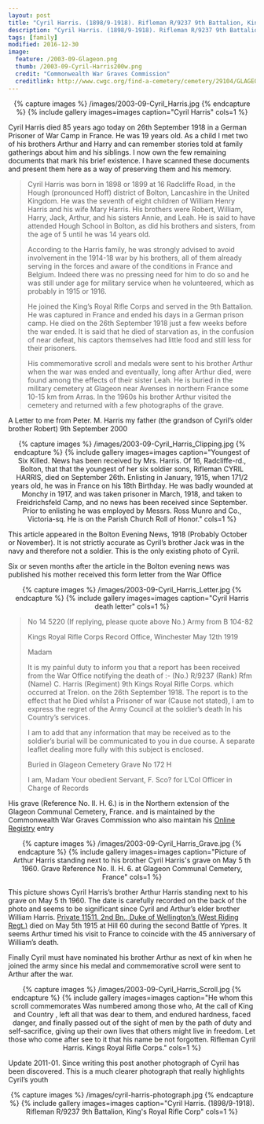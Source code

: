 ```yaml
---
layout: post
title: "Cyril Harris. (1898/9-1918). Rifleman R/9237 9th Battalion, King’s Royal Rifle Corps"
description: "Cyril Harris. (1898/9-1918). Rifleman R/9237 9th Battalion, King’s Royal Rifle Corps"
tags: [family]
modified: 2016-12-30
image:
  feature: /2003-09-Glageon.png
  thumb: /2003-09-Cyril-Harris200w.png
  credit: "Commonwealth War Graves Commission"
  creditlink: http://www.cwgc.org/find-a-cemetery/cemetery/29104/GLAGEON%20COMMUNAL%20CEMETERY%20EXTENSION
---
```

<div align="center">
{% capture images %}
    /images/2003-09-Cyril_Harris.jpg
{% endcapture %}
{% include gallery images=images caption="Cyril Harris" cols=1 %}
</div>


Cyril Harris died 85 years ago today on 26th September 1918 in a German Prisoner of War Camp in France. He was 19 years old. As a child I met two of his brothers Arthur and Harry and can remember stories told at family gatherings about him and his siblings. I now own the few remaining documents that mark his brief existence. I have scanned these documents and present them here as a way of preserving them and his memory.

> Cyril Harris was born in 1898 or 1899 at 16 Radcliffe Road, in the Hough (pronounced Hoff) district of Bolton, Lancashire in the United Kingdom. He was the seventh of eight children of William Henry Harris and his wife Mary Harris. His brothers were Robert, William, Harry, Jack, Arthur, and his sisters Annie, and Leah. He is said to have attended Hough School in Bolton, as did his brothers and sisters, from the age of 5 until he was 14 years old.
> 
> According to the Harris family, he was strongly advised to avoid involvement in the 1914-18 war by his brothers, all of them already serving in the forces and aware of the conditions in France and Belgium. Indeed there was no pressing need for him to do so and he was still under age for military service when he volunteered, which as probably in 1915 or 1916.
> 
> He joined the King’s Royal Rifle Corps and served in the 9th Battalion. He was captured in France and ended his days in a German prison camp. He died on the 26th September 1918 just a few weeks before the war ended. It is said that he died of starvation as, in the confusion of near defeat, his captors themselves had little food and still less for their prisoners.
> 
> His commemorative scroll and medals were sent to his brother Arthur when the war was ended and eventually, long after Arthur died, were found among the effects of their sister Leah. He is buried in the military cemetery at Glageon near Avenses in northern France some 10-15 km from Arras. In the 1960s his brother Arthur visited the cemetery and returned with a few photographs of the grave.

A Letter to me from Peter. M. Harris my father (the grandson of Cyril’s older brother Robert) 9th September 2000

<div align="center">
{% capture images %}
    /images/2003-09-Cyril_Harris_Clipping.jpg
{% endcapture %}
{% include gallery images=images caption="Youngest of Six Killed. News has been received by Mrs. Harris. Of 16, Radcliffe-rd., Bolton, that that the youngest of her six soldier sons, Rifleman CYRIL HARRIS, died on September 26th. Enlisting in January, 1915, when 171/2 years old, he was in France on his 18th Birthday. He was badly wounded at Monchy in 1917, and was taken prisoner in March, 1918, and taken to Freidrichsfeld Camp, and no news has been received since September. Prior to enlisting he was employed by Messrs. Ross Munro and Co., Victoria-sq. He is on the Parish Church Roll of Honor." cols=1 %}
</div>

This article appeared in the Bolton Evening News, 1918 (Probably October or November). It is not strictly accurate as Cyril’s brother Jack was in the navy and therefore not a soldier. This is the only existing photo of Cyril.

Six or seven months after the article in the Bolton evening news was published his mother received this form letter from the War Office

<div align="center">
{% capture images %}
    /images/2003-09-Cyril_Harris_Letter.jpg
{% endcapture %}
{% include gallery images=images caption="Cyril Harris death letter" cols=1 %}
</div>

> No 14 5220 
> (If replying, please quote above No.)
> Army from B 104-82
> 
> 
> Kings Royal Rifle Corps Record Office,
> Winchester
> May 12th 1919
>
>
> Madam
> 
> It is my painful duty to inform you that a report has been received
> from the War Office notifying the death of :-
> (No.) R/9237 (Rank) Rfm
> (Name) C. Harris
> (Regiment) 9th Kings Royal Rifle Corps.
> which occurred at Trelon.
> on the 26th September 1918.
> The report is to the effect that he Died whilst a Prisoner of war (Cause not stated),
> I am to express the regret of the Army Council at the soldier’s death
> In his Country’s services.
> 
> I am to add that any information that may be received as to the
> soldier’s burial will be communicated to you in due course. A separate
> leaflet dealing more fully with this subject is enclosed.
> 
> Buried in Glageon Cemetery
> Grave No 172 H
> 
> I am,
> Madam
> Your obedient Servant, 
> F. Sco? for L’Col
> Officer in Charge of Records

His grave (Reference No. II. H. 6.) is in the Northern extension of the Glageon Communal Cemetery, France. and is maintained by the Commonwealth War Graves Commission who also maintain his [Online Registry](http://www.cwgc.org/find-war-dead/casualty/286762/) entry

<div align="center">
{% capture images %}
    /images/2003-09-Cyril_Harris_Grave.jpg
{% endcapture %}
{% include gallery images=images caption="Picture of Arthur Harris standing next to his brother Cyril Harris's grave on May 5 th 1960. Grave Reference No. II. H. 6. at Glageon Communal Cemetery, France" cols=1 %}
</div>

This picture shows Cyril Harris’s brother Arthur Harris standing next to his grave on May 5 th 1960. The date is carefully recorded on the back of the photo and seems to be significant since Cyril and Arthur’s elder brother William Harris. [Private 11511. 2nd Bn., Duke of Wellington’s (West Riding Regt.)](http://www.cwgc.org/find-war-dead/casualty/909112/) died on May 5th 1915 at Hill 60 during the second Battle of Ypres. It seems Arthur timed his visit to France to coincide with the 45 anniversary of William’s death.

Finally Cyril must have nominated his brother Arthur as next of kin when he joined the army since his medal and commemorative scroll were sent to Arthur after the war.

<div align="center">
{% capture images %}
    /images/2003-09-Cyril_Harris_Scroll.jpg
{% endcapture %}
{% include gallery images=images caption="He whom this scroll commemorates Was numbered among those who, At the call of King and Country , left all that was dear to them, and endured hardness, faced danger, and finally passed out of the sight of men by the path of duty and self-sacrifice, giving up their own lives that others might live in freedom. Let those who come after see to it that his name be not forgotten. Rifleman Cyril Harris. Kings Royal Rifle Corps." cols=1 %}
</div>

Update 2011-01. Since writing this post another photograph of Cyril has been discovered. This is a much clearer photograph that really highlights Cyril’s youth

<div align="center">
{% capture images %}
    /images/cyril-harris-photograph.jpg
{% endcapture %}
{% include gallery images=images caption="Cyril Harris. (1898/9-1918). Rifleman R/9237 9th Battalion, King's Royal Rifle Corp" cols=1 %}
</div>